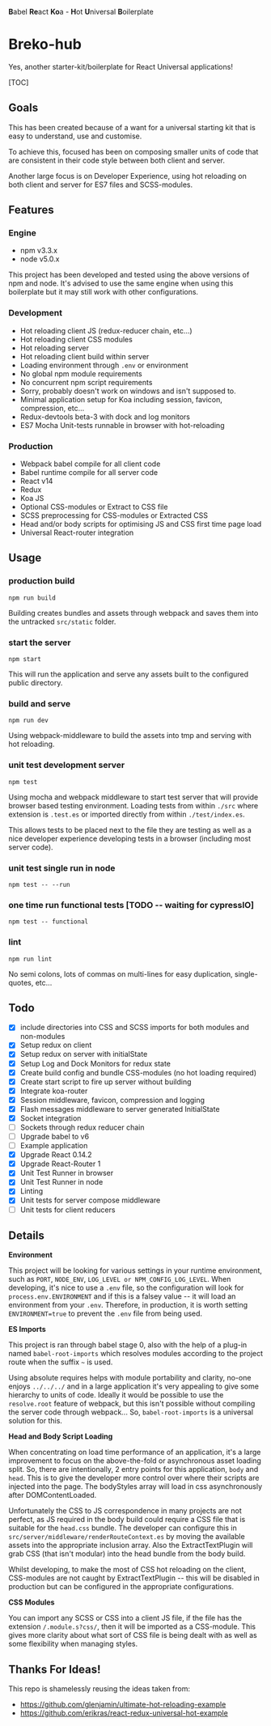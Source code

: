 **B**abel **Re**act **Ko**a - **H**ot **U**niversal **B**oilerplate
# Breko-hub

Yes, another starter-kit/boilerplate for React Universal applications!

[TOC]

## Goals

This has been created because of a want for a universal starting kit that is easy to understand, use and customise.

To achieve this, focused has been on composing smaller units of code that are consistent in their code style between both client and server.

Another large focus is on Developer Experience, using hot reloading on both client and server for ES7 files and SCSS-modules.

## Features

### Engine
- npm v3.3.x
- node v5.0.x

This project has been developed and tested using the above versions of npm and node. It's advised to use the same engine when using this boilerplate but it may still work with other configurations.

### Development
- Hot reloading client JS (redux-reducer chain, etc...)
- Hot reloading client CSS modules
- Hot reloading server
- Hot reloading client build within server
- Loading environment through `.env` or environment
- No global npm module requirements
- No concurrent npm script requirements
- Sorry, probably doesn't work on windows and isn't supposed to.
- Minimal application setup for Koa including session, favicon, compression, etc...
- Redux-devtools beta-3 with dock and log monitors
- ES7 Mocha Unit-tests runnable in browser with hot-reloading

### Production
- Webpack babel compile for all client code
- Babel runtime compile for all server code
- React v14
- Redux
- Koa JS
- Optional CSS-modules or Extract to CSS file
- SCSS preprocessing for CSS-modules or Extracted CSS
- Head and/or body scripts for optimising JS and CSS first time page load
- Universal React-router integration

## Usage

### production build
```shell
npm run build
```

Building creates bundles and assets through webpack and saves them into the untracked `src/static` folder.

### start the server
```shell
npm start
```

This will run the application and serve any assets built to the configured public directory.

### build and serve
```shell
npm run dev
```

Using webpack-middleware to build the assets into tmp and serving with hot reloading.

### unit test development server
```shell
npm test
```

Using mocha and webpack middleware to start test server that will provide browser based testing environment. Loading tests from within `./src` where extension is `.test.es` or imported directly from within `./test/index.es`.

This allows tests to be placed next to the file they are testing as well as a nice developer experience developing tests in a browser (including most server code).

### unit test single run in node
```shell
npm test -- --run
```

### one time run functional tests [TODO -- waiting for cypressIO]
```shell
npm test -- functional
```

### lint
```
npm run lint
```

No semi colons, lots of commas on multi-lines for easy duplication, single-quotes, etc...

## Todo

- [x] include directories into CSS and SCSS imports for both modules and non-modules
- [x] Setup redux on client
- [x] Setup redux on server with initialState
- [x] Setup Log and Dock Monitors for redux state
- [x] Create build config and bundle CSS-modules (no hot loading required)
- [x] Create start script to fire up server without building
- [x] Integrate koa-router
- [x] Session middleware, favicon, compression and logging
- [x] Flash messages middleware to server generated InitialState
- [x] Socket integration 
- [ ] Sockets through redux reducer chain
- [ ] Upgrade babel to v6
- [ ] Example application
- [x] Upgrade React 0.14.2
- [x] Upgrade React-Router 1
- [x] Unit Test Runner in browser
- [x] Unit Test Runner in node
- [x] Linting
- [x] Unit tests for server compose middleware
- [ ] Unit tests for client reducers

## Details

**Environment**

This project will be looking for various settings in your runtime environment, such as `PORT`, `NODE_ENV`, `LOG_LEVEL or NPM_CONFIG_LOG_LEVEL`. When developing, it's nice to use a `.env` file, so the configuration will look for `process.env.ENVIRONMENT` and if this is a falsey value -- it will load an environment from your `.env`. Therefore, in production, it is worth setting `ENVIRONMENT=true` to prevent the `.env` file from being used.

**ES Imports**

This project is ran through babel stage 0, also with the help of a plug-in named `babel-root-imports` which resolves modules according to the project route when the suffix `~` is used. 

Using absolute requires helps with module portability and clarity, no-one enjoys `../../../` and in a large application it's very appealing to give some hierarchy to units of code. Ideally it would be possible to use the `resolve.root` feature of webpack, but this isn't possible without compiling the server code through webpack... So, `babel-root-imports` is a universal solution for this.

**Head and Body Script Loading**

When concentrating on load time performance of an application, it's a large improvement to focus on the above-the-fold or asynchronous asset loading split. So, there are intentionally, 2 entry points for this application, `body` and `head`. This is to give the developer more control over where their scripts are injected into the page. The bodyStyles array will load in css asynchronously after DOMContentLoaded.

Unfortunately the CSS to JS correspondence in many projects are not perfect, as JS required in the body build could require a CSS file that is suitable for the `head.css` bundle. The developer can configure this in `src/server/middleware/renderRouteContext.es` by moving the available assets into the appropriate inclusion array.  Also the ExtractTextPlugin will grab CSS (that isn't modular) into the head bundle from the body build.

Whilst developing, to make the most of CSS hot reloading on the client, CSS-modules are not caught by ExtractTextPlugin -- this will be disabled in production but can be configured in the appropriate configurations.

**CSS Modules**

You can import any SCSS or CSS into a client JS file, if the file has the extension `/.module.s?css/`, then it will be imported as a CSS-module. This gives more clarity about what sort of CSS file is being dealt with as well as some flexibility when managing styles.

## Thanks For Ideas!

This repo is shamelessly reusing the ideas taken from:

- https://github.com/glenjamin/ultimate-hot-reloading-example
- https://github.com/erikras/react-redux-universal-hot-example
